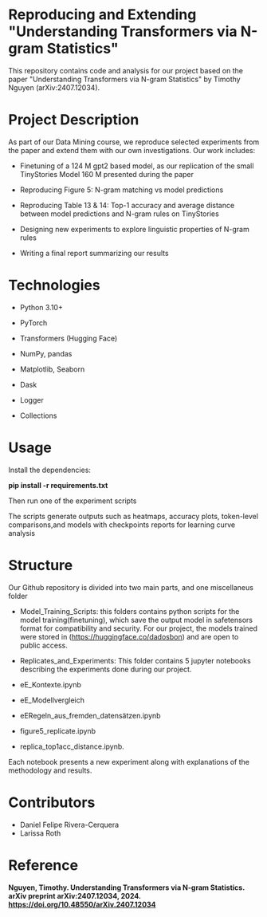 # Reproducing and Extending "Understanding Transformers via N-gram Statistics"
This repository contains code and analysis for our project based on the paper
"Understanding Transformers via N-gram Statistics" by Timothy Nguyen
(arXiv:2407.12034).

# Project Description
As part of our Data Mining course, we reproduce selected experiments from the paper and extend them with our own investigations. Our work includes:

- Finetuning of a 124 M gpt2 based model, as our replication of the small TinyStories Model 160 M presented during the paper

- Reproducing Figure 5: N-gram matching vs model predictions

- Reproducing Table 13 & 14: Top-1 accuracy and average distance between model predictions and N-gram rules on TinyStories
  
- Designing new experiments to explore linguistic properties of N-gram rules

- Writing a final report summarizing our results



# Technologies
* Python 3.10+

* PyTorch

* Transformers (Hugging Face)

* NumPy, pandas

* Matplotlib, Seaborn

* Dask 

* Logger

* Collections

# Usage
Install the dependencies:

**pip install -r requirements.txt**

Then run one of the experiment scripts

The scripts generate outputs such as heatmaps, accuracy plots, token-level comparisons,and models with checkpoints reports for learning curve analysis

# Structure
Our Github repository is divided into two main parts, and one miscellaneus folder

- Model_Training_Scripts: this folders contains python scripts for the model training(finetuning), which save the output model in safetensors format for compatibility and security. For our project, the models trained were stored in (https://huggingface.co/dadosbon) and are open to public access.

- Replicates_and_Experiments: This folder contains 5 jupyter notebooks describing the experiments done during our project.
- eE_Kontexte.ipynb
- eE_Modellvergleich
- eERegeln_aus_fremden_datensätzen.ipynb
- figure5_replicate.ipynb
- replica_top1acc_distance.ipynb.

Each notebook presents a new experiment along with explanations of the methodology and results.


# Contributors
* Daniel Felipe Rivera-Cerquera
* Larissa Roth

# Reference
**Nguyen, Timothy. Understanding Transformers via N-gram Statistics. arXiv preprint arXiv:2407.12034, 2024.
https://doi.org/10.48550/arXiv.2407.12034**
